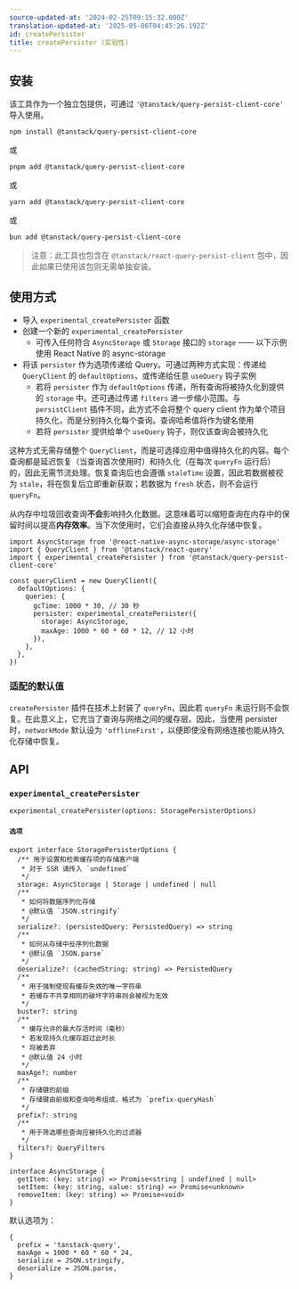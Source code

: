 ```yaml
---
source-updated-at: '2024-02-25T09:15:32.000Z'
translation-updated-at: '2025-05-06T04:45:26.192Z'
id: createPersister
title: createPersister (实验性)
---
```


## 安装

该工具作为一个独立包提供，可通过 `'@tanstack/query-persist-client-core'` 导入使用。

```bash
npm install @tanstack/query-persist-client-core
```

或

```bash
pnpm add @tanstack/query-persist-client-core
```

或

```bash
yarn add @tanstack/query-persist-client-core
```

或

```bash
bun add @tanstack/query-persist-client-core
```

> 注意：此工具也包含在 `@tanstack/react-query-persist-client` 包中，因此如果已使用该包则无需单独安装。

## 使用方式

- 导入 `experimental_createPersister` 函数
- 创建一个新的 `experimental_createPersister`
  - 可传入任何符合 `AsyncStorage` 或 `Storage` 接口的 `storage` —— 以下示例使用 React Native 的 async-storage
- 将该 `persister` 作为选项传递给 Query。可通过两种方式实现：传递给 `QueryClient` 的 `defaultOptions`，或传递给任意 `useQuery` 钩子实例
  - 若将 `persister` 作为 `defaultOptions` 传递，所有查询将被持久化到提供的 `storage` 中。还可通过传递 `filters` 进一步缩小范围。与 `persistClient` 插件不同，此方式不会将整个 query client 作为单个项目持久化，而是分别持久化每个查询。查询哈希值将作为键名使用
  - 若将 `persister` 提供给单个 `useQuery` 钩子，则仅该查询会被持久化

这种方式无需存储整个 `QueryClient`，而是可选择应用中值得持久化的内容。每个查询都是延迟恢复（当查询首次使用时）和持久化（在每次 `queryFn` 运行后）的，因此无需节流处理。恢复查询后也会遵循 `staleTime` 设置，因此若数据被视为 `stale`，将在恢复后立即重新获取；若数据为 `fresh` 状态，则不会运行 `queryFn`。

从内存中垃圾回收查询**不会**影响持久化数据。这意味着可以缩短查询在内存中的保留时间以提高**内存效率**。当下次使用时，它们会直接从持久化存储中恢复。

```tsx
import AsyncStorage from '@react-native-async-storage/async-storage'
import { QueryClient } from '@tanstack/react-query'
import { experimental_createPersister } from '@tanstack/query-persist-client-core'

const queryClient = new QueryClient({
  defaultOptions: {
    queries: {
      gcTime: 1000 * 30, // 30 秒
      persister: experimental_createPersister({
        storage: AsyncStorage,
        maxAge: 1000 * 60 * 60 * 12, // 12 小时
      }),
    },
  },
})
```

### 适配的默认值

`createPersister` 插件在技术上封装了 `queryFn`，因此若 `queryFn` 未运行则不会恢复。在此意义上，它充当了查询与网络之间的缓存层。因此，当使用 persister 时，`networkMode` 默认设为 `'offlineFirst'`，以便即使没有网络连接也能从持久化存储中恢复。

## API

### `experimental_createPersister`

```tsx
experimental_createPersister(options: StoragePersisterOptions)
```

#### `选项`

```tsx
export interface StoragePersisterOptions {
  /** 用于设置和检索缓存项的存储客户端
   * 对于 SSR 请传入 `undefined`
   */
  storage: AsyncStorage | Storage | undefined | null
  /**
   * 如何将数据序列化存储
   * @默认值 `JSON.stringify`
   */
  serialize?: (persistedQuery: PersistedQuery) => string
  /**
   * 如何从存储中反序列化数据
   * @默认值 `JSON.parse`
   */
  deserialize?: (cachedString: string) => PersistedQuery
  /**
   * 用于强制使现有缓存失效的唯一字符串
   * 若缓存不共享相同的破坏字符串则会被视为无效
   */
  buster?: string
  /**
   * 缓存允许的最大存活时间（毫秒）
   * 若发现持久化缓存超过此时长
   * 将被丢弃
   * @默认值 24 小时
   */
  maxAge?: number
  /**
   * 存储键的前缀
   * 存储键由前缀和查询哈希组成，格式为 `prefix-queryHash`
   */
  prefix?: string
  /**
   * 用于筛选哪些查询应被持久化的过滤器
   */
  filters?: QueryFilters
}

interface AsyncStorage {
  getItem: (key: string) => Promise<string | undefined | null>
  setItem: (key: string, value: string) => Promise<unknown>
  removeItem: (key: string) => Promise<void>
}
```

默认选项为：

```tsx
{
  prefix = 'tanstack-query',
  maxAge = 1000 * 60 * 60 * 24,
  serialize = JSON.stringify,
  deserialize = JSON.parse,
}
```
